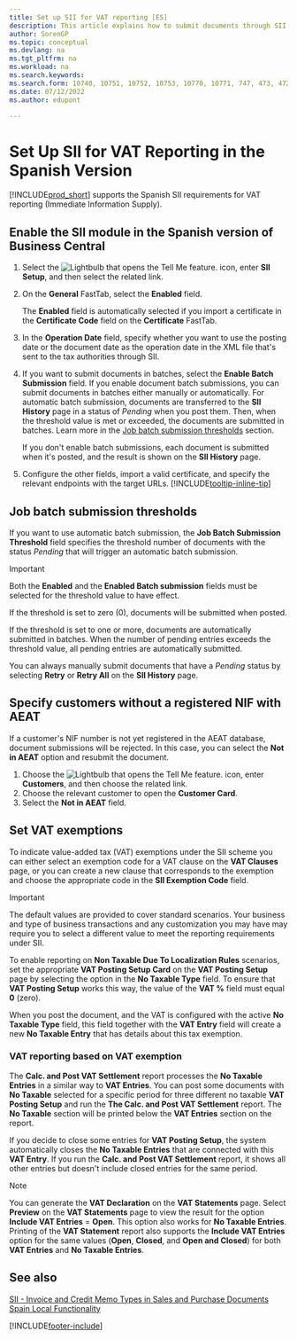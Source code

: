 ```yaml
---
title: Set up SII for VAT reporting [ES]
description: This article explains how to submit documents through SII in the Spanish version of Microsoft Dynamics 365 Business Central.
author: SorenGP
ms.topic: conceptual
ms.devlang: na
ms.tgt_pltfrm: na
ms.workload: na
ms.search.keywords:
ms.search.form: 10740, 10751, 10752, 10753, 10770, 10771, 747, 473, 472
ms.date: 07/12/2022
ms.author: edupont

---
```

# Set Up SII for VAT Reporting in the Spanish Version

[!INCLUDE[prod_short](../../includes/prod_short.md)] supports the Spanish SII requirements for VAT reporting (Immediate Information Supply).  

## Enable the SII module in the Spanish version of Business Central

1. Select the ![Lightbulb that opens the Tell Me feature.](../../media/ui-search/search_small.png "Tell me what you want to do") icon, enter **SII Setup**, and then select the related link.  
2. On the **General** FastTab, select the **Enabled** field.  

   The **Enabled** field is automatically selected if you import a certificate in the **Certificate Code** field on the **Certificate** FastTab.  

3. In the **Operation Date** field, specify whether you want to use the posting date or the document date as the operation date in the XML file that's sent to the tax authorities through SII.  
4. If you want to submit documents in batches, select the **Enable Batch Submission** field. If you enable document batch submissions, you can submit documents in batches either manually or automatically. For automatic batch submission, documents are transferred to the **SII History** page in a status of *Pending* when you post them. Then, when the threshold value is met or exceeded, the documents are submitted in batches. Learn more in the [Job batch submission thresholds](#job-batch-submission-thresholds) section.

   If you don't enable batch submissions, each document is submitted when it's posted, and the result is shown on the **SII History** page.
   
5. Configure the other fields, import a valid certificate, and specify the relevant endpoints with the target URLs. [!INCLUDE[tooltip-inline-tip](../../includes/tooltip-inline-tip_md.md)]

## Job batch submission thresholds

If you want to use automatic batch submission, the **Job Batch Submission Threshold** field specifies the threshold number of documents with the status *Pending* that will trigger an automatic batch submission.

> [!IMPORTANT]
> Both the **Enabled** and the **Enabled Batch submission** fields must be selected for the threshold value to have effect.  

If the threshold is set to zero (0), documents will be submitted when posted.

If the threshold is set to one or more, documents are automatically submitted in batches. When the number of pending entries exceeds the threshold value, all pending entries are automatically submitted.  

You can always manually submit documents that have a *Pending* status by selecting **Retry** or **Retry All** on the **SII History** page.

## Specify customers without a registered NIF with AEAT

If a customer's NIF number is not yet registered in the AEAT database, document submissions will be rejected. In this case, you can select the **Not in AEAT** option and resubmit the document.

1. Choose the ![Lightbulb that opens the Tell Me feature.](../../media/ui-search/search_small.png "Tell me what you want to do") icon, enter **Customers**, and then choose the related link.  
2. Choose the relevant customer to open the **Customer Card**.
3. Select the **Not in AEAT** field.

## Set VAT exemptions

To indicate value-added tax (VAT) exemptions under the SII scheme you can either select an exemption code for a VAT clause on the **VAT Clauses** page, or you can create a new clause that corresponds to the exemption and choose the appropriate code in the **SII Exemption Code** field.

>[!IMPORTANT]
>The default values are provided to cover standard scenarios. Your business and type of business transactions and any customization you may have may require you to select a different value to meet the reporting requirements under SII.

To enable reporting on **Non Taxable Due To Localization Rules** scenarios, set the appropriate **VAT Posting Setup Card** on the **VAT Posting Setup** page by selecting the option in the **No Taxable Type** field. To ensure that **VAT Posting Setup** works this way, the value of the **VAT %** field must equal **0** (zero). 

When you post the document, and the VAT is configured with the active **No Taxable Type** field, this field together with the **VAT Entry** field will create a new **No Taxable Entry** that has details about this tax exemption.

### VAT reporting based on VAT exemption

The **Calc. and Post VAT Settlement** report processes the **No Taxable Entries** in a similar way to **VAT Entries**. You can post some documents with **No Taxable** selected for a specific period for three different no taxable **VAT Posting Setup** and run the **The Calc. and Post VAT Settlement** report. The **No Taxable** section will be printed below the **VAT Entries** section on the report.

If you decide to close some entries for **VAT Posting Setup**, the system automatically closes the **No Taxable Entries** that are connected with this **VAT Entry**. If you run the **Calc. and Post VAT Settlement** report, it shows all other entries but doesn't include closed entries for the same period.

> [!NOTE]
> You can generate the **VAT Declaration** on the **VAT Statements** page. Select **Preview** on the **VAT Statements** page to view the result for the option **Include VAT Entries** = **Open**. This option also works for **No Taxable Entries**. Printing of the **VAT Statement** report also supports the **Include VAT Entries** option for the same values (**Open**, **Closed**, and **Open and Closed**) for both **VAT Entries** and **No Taxable Entries**.

## See also

[SII - Invoice and Credit Memo Types in Sales and Purchase Documents](SII-invoice-types-sales-purchase-documents.md)  
[Spain Local Functionality](spain-local-functionality.md)

[!INCLUDE[footer-include](../../includes/footer-banner.md)]

